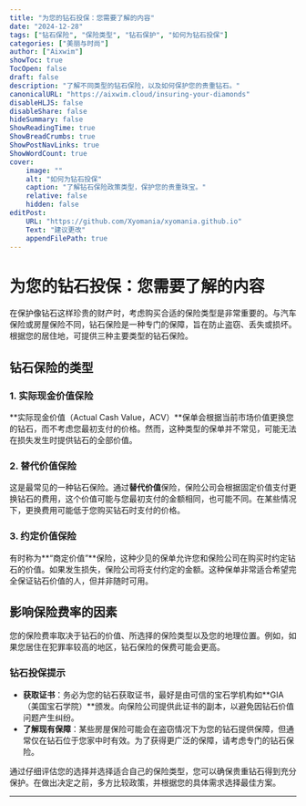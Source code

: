 ```yaml
---
title: "为您的钻石投保：您需要了解的内容"
date: "2024-12-28"
tags: ["钻石保险", "保险类型", "钻石保护", "如何为钻石投保"]
categories: ["美丽与时尚"]
author: ["Aixwim"]
showToc: true
TocOpen: false
draft: false
description: "了解不同类型的钻石保险，以及如何保护您的贵重钻石。"
canonicalURL: "https://aixwim.cloud/insuring-your-diamonds"
disableHLJS: false
disableShare: false
hideSummary: false
ShowReadingTime: true
ShowBreadCrumbs: true
ShowPostNavLinks: true
ShowWordCount: true
cover:
    image: ""
    alt: "如何为钻石投保"
    caption: "了解钻石保险政策类型，保护您的贵重珠宝。"
    relative: false
    hidden: false
editPost:
    URL: "https://github.com/Xyomania/xyomania.github.io"
    Text: "建议更改"
    appendFilePath: true
---
```


# 为您的钻石投保：您需要了解的内容

在保护像钻石这样珍贵的财产时，考虑购买合适的保险类型是非常重要的。与汽车保险或房屋保险不同，钻石保险是一种专门的保障，旨在防止盗窃、丢失或损坏。根据您的居住地，可提供三种主要类型的钻石保险。

## 钻石保险的类型

### 1. **实际现金价值保险**

**实际现金价值（Actual Cash Value，ACV）**保单会根据当前市场价值更换您的钻石，而不考虑您最初支付的价格。然而，这种类型的保单并不常见，可能无法在损失发生时提供钻石的全部价值。

### 2. **替代价值保险**

这是最常见的一种钻石保险。通过**替代价值**保险，保险公司会根据固定价值支付更换钻石的费用，这个价值可能与您最初支付的金额相同，也可能不同。在某些情况下，更换费用可能低于您购买钻石时支付的价格。

### 3. **约定价值保险**

有时称为**“商定价值”**保险，这种少见的保单允许您和保险公司在购买时约定钻石的价值。如果发生损失，保险公司将支付约定的金额。这种保单非常适合希望完全保证钻石价值的人，但并非随时可用。

## 影响保险费率的因素

您的保险费率取决于钻石的价值、所选择的保险类型以及您的地理位置。例如，如果您居住在犯罪率较高的地区，钻石保险的保费可能会更高。

### 钻石投保提示

- **获取证书**：务必为您的钻石获取证书，最好是由可信的宝石学机构如**GIA（美国宝石学院）**颁发。向保险公司提供此证书的副本，以避免因钻石价值问题产生纠纷。
- **了解现有保障**：某些房屋保险可能会在盗窃情况下为您的钻石提供保障，但通常仅在钻石位于您家中时有效。为了获得更广泛的保障，请考虑专门的钻石保险。

通过仔细评估您的选择并选择适合自己的保险类型，您可以确保贵重钻石得到充分保护。在做出决定之前，多方比较政策，并根据您的具体需求选择最佳方案。

---
